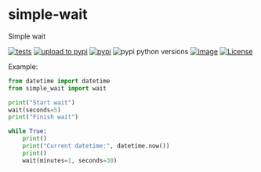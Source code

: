 # simple-wait
Simple wait

[![tests](https://github.com/gil9red/simple-wait/actions/workflows/run-tests.yml/badge.svg)](https://github.com/gil9red/simple-wait/actions/workflows/run-tests.yml)
[![upload to pypi](https://github.com/gil9red/simple-wait/actions/workflows/python-publish.yml/badge.svg)](https://github.com/gil9red/simple-wait/actions/workflows/python-publish.yml)
[![pypi](https://img.shields.io/pypi/v/simple-wait.svg)](https://pypi.org/project/simple-wait/)
![pypi python versions](https://img.shields.io/pypi/pyversions/simple-wait.svg)
[![image](https://img.shields.io/badge/code%20style-black-000000.svg)](https://pypi.org/project/black/)
[![License](https://img.shields.io/badge/license-MIT-black.svg)](https://opensource.org/licenses/MIT)

Example:
```python
from datetime import datetime
from simple_wait import wait

print("Start wait")
wait(seconds=5)
print("Finish wait")

while True:
    print()
    print("Current datetime:", datetime.now())
    print()
    wait(minutes=1, seconds=30)
```
